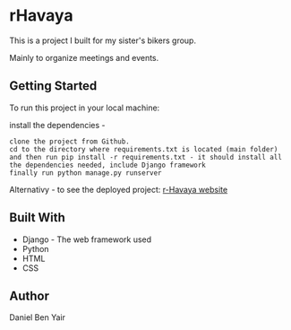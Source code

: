 # rHavaya
This is a project I built for my sister's bikers group.

Mainly to organize meetings and events.

## Getting Started
To run this project in your local machine: 

install the dependencies - 
```
clone the project from Github.
cd to the directory where requirements.txt is located (main folder)
and then run pip install -r requirements.txt - it should install all the dependencies needed, include Django framework
finally run python manage.py runserver
```
Alternativy - to see the deployed project: [r-Havaya website](http://www.r-havaya.com) 
## Built With
* Django - The web framework used
* Python
* HTML 
* CSS

## Author
Daniel Ben Yair
